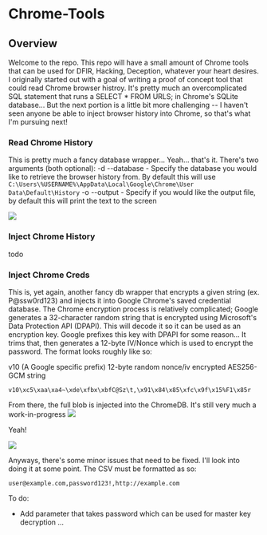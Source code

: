 # Chrome-Tools
## Overview
Welcome to the repo. This repo will have a small amount of Chrome tools that can be used for DFIR, Hacking, Deception, whatever your heart desires. I originally started out with a goal of writing a proof of concept tool that could read Chrome browser histroy. It's pretty much an overcomplicated SQL statement that runs a SELECT * FROM URLS; in Chrome's SQLite database... But the next portion is a little bit more challenging -- I haven't seen anyone be able to inject browser history into Chrome, so that's what I'm pursuing next!

### Read Chrome History
This is pretty much a fancy database wrapper... Yeah... that's it. There's two arguments (both optional):
-d --database - Specify the database you would like to retrieve the browser history from. By default this will use ```C:\Users\%USERNAME%\AppData\Local\Google\Chrome\User Data\Default\History```
-o --output - Specify if you would like the output file, by default this will print the text to the screen

<img src=https://i.imgur.com/kLhIDk8.png>

### Inject Chrome History

todo

### Inject Chrome Creds

This is, yet again, another fancy db wrapper that encrypts a given string (ex. P@ssw0rd123) and injects it into Google Chrome's saved credential database. The Chrome encryption process is relatively complicated; Google generates a 32-character random string that is encrypted using Microsoft's Data Protection API (DPAPI). This will decode it so it can be used as an encryption key. Google prefixes this key with DPAPI for some reason... It trims that, then generates a 12-byte IV/Nonce which is used to encrypt the password. The format looks roughly like so: 

v10 (A Google specific prefix)
12-byte random nonce/iv
encrypted AES256-GCM string

```v10\xc5\xaa\xa4~\xde\xfbx\xbfC@Sz\t,\x91\x84\x85\xfc\x9f\x15%F1\x85r```

From there, the full blob is injected into the ChromeDB. It's still very much a work-in-progress
<img src=https://i.imgur.com/Khn2yjv.png>

Yeah!

<img src=https://i.imgur.com/XU3KOgF.png>

Anyways, there's some minor issues that need to be fixed. I'll look into doing it at some point. The CSV must be formatted as so:

```
user@example.com,password123!,http://example.com
```

To do:
- Add parameter that takes password which can be used for master key decryption ...

